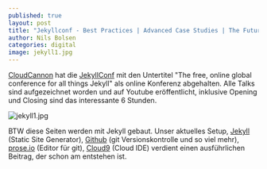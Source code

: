 ```yaml
---
published: true
layout: post
title: "Jekyllconf - Best Practices | Advanced Case Studies | The Future of Jekyll"
author: Nils Bolsen
categories: digital
image: jekyll1.jpg
---
```


[CloudCannon](http://cloudcannon.com/) hat die [JekyllConf](http://jekyllconf.com/) mit den Untertitel "The free, online global conference for all things Jekyll" als online Konferenz abgehalten. Alle Talks sind aufgezeichnet worden und auf Youtube eröffentlicht, inklusive Opening und Closing sind das interessante 6 Stunden. 

![jekyll1.jpg]({{site.baseurl}}/images/jekyll1.jpg)

BTW diese Seiten werden mit Jekyll gebaut. Unser aktuelles Setup, [Jekyll](http://jekyllrb.com/) (Static Site Generator), [Github](https://github.com/) (git Versionskontrolle und so viel mehr), [prose.io](http://prose.io/) (Editor für git), [Cloud9](https://c9.io/) (Cloud IDE) verdient einen ausführlichen Beitrag, der schon am entstehen ist.
